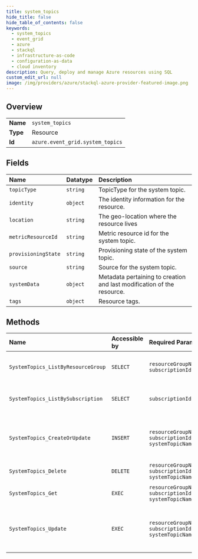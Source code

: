 ```yaml
---
title: system_topics
hide_title: false
hide_table_of_contents: false
keywords:
  - system_topics
  - event_grid
  - azure    
  - stackql
  - infrastructure-as-code
  - configuration-as-data
  - cloud inventory
description: Query, deploy and manage Azure resources using SQL
custom_edit_url: null
image: /img/providers/azure/stackql-azure-provider-featured-image.png
---
```

  
    

## Overview
<table><tbody>
<tr><td><b>Name</b></td><td><code>system_topics</code></td></tr>
<tr><td><b>Type</b></td><td>Resource</td></tr>
<tr><td><b>Id</b></td><td><code>azure.event_grid.system_topics</code></td></tr>
</tbody></table>

## Fields
| Name | Datatype | Description |
|:-----|:---------|:------------|
| `topicType` | `string` | TopicType for the system topic. |
| `identity` | `object` | The identity information for the resource. |
| `location` | `string` | The geo-location where the resource lives |
| `metricResourceId` | `string` | Metric resource id for the system topic. |
| `provisioningState` | `string` | Provisioning state of the system topic. |
| `source` | `string` | Source for the system topic. |
| `systemData` | `object` | Metadata pertaining to creation and last modification of the resource. |
| `tags` | `object` | Resource tags. |
## Methods
| Name | Accessible by | Required Params | Description |
|:-----|:--------------|:----------------|:------------|
| `SystemTopics_ListByResourceGroup` | `SELECT` | `resourceGroupName, subscriptionId` | List all the system topics under a resource group. |
| `SystemTopics_ListBySubscription` | `SELECT` | `subscriptionId` | List all the system topics under an Azure subscription. |
| `SystemTopics_CreateOrUpdate` | `INSERT` | `resourceGroupName, subscriptionId, systemTopicName` | Asynchronously creates a new system topic with the specified parameters. |
| `SystemTopics_Delete` | `DELETE` | `resourceGroupName, subscriptionId, systemTopicName` | Delete existing system topic. |
| `SystemTopics_Get` | `EXEC` | `resourceGroupName, subscriptionId, systemTopicName` | Get properties of a system topic. |
| `SystemTopics_Update` | `EXEC` | `resourceGroupName, subscriptionId, systemTopicName` | Asynchronously updates a system topic with the specified parameters. |
